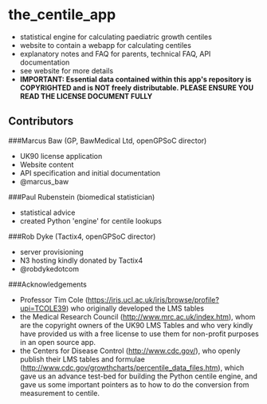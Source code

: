 the_centile_app
===============

* statistical engine for calculating paediatric growth centiles
* website to contain a webapp for calculating centiles
* explanatory notes and FAQ for parents, technical FAQ, API documentation
* see website for more details
* **IMPORTANT: Essential data contained within this app's repository is COPYRIGHTED and is NOT freely distributable. PLEASE ENSURE YOU READ THE LICENSE DOCUMENT FULLY**

Contributors
------------

###Marcus Baw (GP, BawMedical Ltd, openGPSoC director)
* UK90 license application
* Website content
* API specification and initial documentation
* @marcus_baw

###Paul Rubenstein (biomedical statistician)
* statistical advice
* created Python 'engine' for centile lookups

###Rob Dyke (Tactix4, openGPSoC director)
* server provisioning
* N3 hosting kindly donated by Tactix4
* @robdykedotcom

###Acknowledgements
* Professor Tim Cole (https://iris.ucl.ac.uk/iris/browse/profile?upi=TCOLE39) who originally developed the LMS tables
* the Medical Research Council (http://www.mrc.ac.uk/index.htm), whom are the copyright owners of the UK90 LMS Tables and who very kindly have provided us with a free license to use them for non-profit purposes in an open source app.
* the Centers for Disease Control (http://www.cdc.gov/), who openly publish their LMS tables and formulae (http://www.cdc.gov/growthcharts/percentile_data_files.htm), which gave us an advance test-bed for building the Python centile engine, and gave us some important pointers as to how to do the conversion from measurement to centile.
